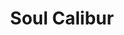 ---
title: Soul Calibur
published: 2004-06-24T22:19:04.000Z
legacy_url: http://www.emunova.net/galeries/dreamcast.htm#media-11
---
